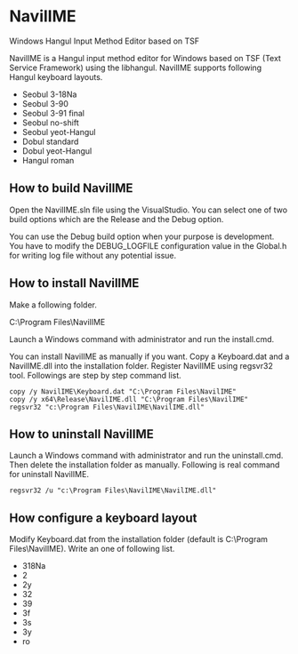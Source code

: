 # NavilIME
Windows Hangul Input Method Editor based on TSF

NavilIME is a Hangul input method editor for Windows based on TSF (Text Service Framework) using the libhangul. NavilIME supports following Hangul keyboard layouts.

* Seobul 3-18Na
* Seobul 3-90
* Seobul 3-91 final
* Seobul no-shift
* Seobul yeot-Hangul
* Dobul standard
* Dobul yeot-Hangul
* Hangul roman

## How to build NavilIME
Open the NavilIME.sln file using the VisualStudio. You can select one of two build options which are the Release and the Debug option.

You can use the Debug build option when your purpose is development. You have to modify the DEBUG_LOGFILE configuration value in the Global.h for writing log file without any potential issue.

## How to install NavilIME
Make a following folder.

C:\Program Files\NavilIME

Launch a Windows command with administrator and run the install.cmd.

You can install NavilIME as manually if you want. Copy a Keyboard.dat and a NavilIME.dll into the installation folder. Register NavilIME using regsvr32 tool. Followings are step by step command list.

```
copy /y NavilIME\Keyboard.dat "C:\Program Files\NavilIME"
copy /y x64\Release\NavilIME.dll "C:\Program Files\NavilIME"
regsvr32 "c:\Program Files\NavilIME\NavilIME.dll"
```

## How to uninstall NavilIME
Launch a Windows command with administrator and run the uninstall.cmd. Then delete the installation folder as manually. Following is real command for uninstall NavilIME.

```
regsvr32 /u "c:\Program Files\NavilIME\NavilIME.dll"
```

## How configure a keyboard layout
Modify Keyboard.dat from the installation folder (default is C:\Program Files\NavilIME). Write an one of following list.

* 318Na
* 2
* 2y
* 32
* 39
* 3f
* 3s
* 3y
* ro



